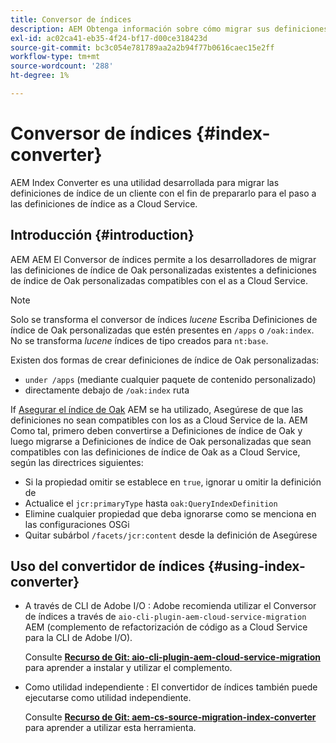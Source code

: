 ```yaml
---
title: Conversor de índices
description: AEM Obtenga información sobre cómo migrar sus definiciones de índice para prepararse para el paso a la as a Cloud Service de la.
exl-id: ac02ca41-eb35-4f24-bf17-d00ce318423d
source-git-commit: bc3c054e781789aa2a2b94f77b0616caec15e2ff
workflow-type: tm+mt
source-wordcount: '288'
ht-degree: 1%

---
```


# Conversor de índices {#index-converter}

AEM Index Converter es una utilidad desarrollada para migrar las definiciones de índice de un cliente con el fin de prepararlo para el paso a las definiciones de índice as a Cloud Service.

## Introducción {#introduction}

AEM AEM El Conversor de índices permite a los desarrolladores de migrar las definiciones de índice de Oak personalizadas existentes a definiciones de índice de Oak personalizadas compatibles con el as a Cloud Service.

>[!NOTE]
>Solo se transforma el conversor de índices *lucene* Escriba Definiciones de índice de Oak personalizadas que estén presentes en `/apps` o `/oak:index`. No se transforma *lucene* índices de tipo creados para `nt:base`.

Existen dos formas de crear definiciones de índice de Oak personalizadas:

* `under /apps` (mediante cualquier paquete de contenido personalizado)
* directamente debajo de `/oak:index` ruta

If [Asegurar el índice de Oak](https://adobe-consulting-services.github.io/acs-aem-commons/features/ensure-oak-index/index.html) AEM se ha utilizado, Asegúrese de que las definiciones no sean compatibles con los as a Cloud Service de la. AEM Como tal, primero deben convertirse a Definiciones de índice de Oak y luego migrarse a Definiciones de índice de Oak personalizadas que sean compatibles con las definiciones de índice de Oak as a Cloud Service, según las directrices siguientes:

* Si la propiedad omitir se establece en `true`, ignorar u omitir la definición de
* Actualice el `jcr:primaryType` hasta `oak:QueryIndexDefinition`
* Elimine cualquier propiedad que deba ignorarse como se menciona en las configuraciones OSGi
* Quitar subárbol `/facets/jcr:content` desde la definición de Asegúrese

## Uso del convertidor de índices {#using-index-converter}

* A través de CLI de Adobe I/O : Adobe recomienda utilizar el Conversor de índices a través de `aio-cli-plugin-aem-cloud-service-migration` AEM (complemento de refactorización de código as a Cloud Service para la CLI de Adobe I/O).

  Consulte **[Recurso de Git: aio-cli-plugin-aem-cloud-service-migration](https://github.com/adobe/aio-cli-plugin-aem-cloud-service-migration#introduction)** para aprender a instalar y utilizar el complemento.

* Como utilidad independiente : El convertidor de índices también puede ejecutarse como utilidad independiente.

  Consulte **[Recurso de Git: aem-cs-source-migration-index-converter](https://github.com/adobe/aem-cloud-service-source-migration/tree/master/packages/index-converter)** para aprender a utilizar esta herramienta.
